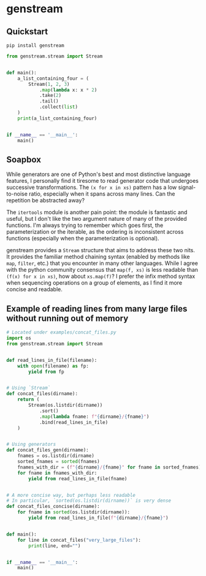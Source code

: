 # genstream

## Quickstart

`pip install genstream`

```python
from genstream.stream import Stream


def main():
    a_list_containing_four = (
        Stream(1, 2, 3)
            .map(lambda x: x * 2)
            .take(2)
            .tail()
            .collect(list)
    )
    print(a_list_containing_four)


if __name__ == '__main__':
    main()
```


## Soapbox
While generators are one of Python's best and most distinctive language features, I personally find it tiresome to read 
generator code that undergoes successive transformations. The `(x for x in xs)` pattern has a low signal-to-noise ratio, 
especially when it spans across many lines. Can the repetition be abstracted away?

The `itertools` module is another pain point: the module is fantastic and useful, but I don't like the two argument nature of
many of the provided functions. I'm always trying to remember which goes first, the parameterization or the iterable,
as the ordering is inconsistent across functions (especially when the parameterization is optional).

genstream provides a `Stream` structure that aims to address these two nits. It provides the familiar method chaining syntax
(enabled by methods like `map`, `filter`, etc.) that you encounter in many other languages. While I agree with
the python community consensus that `map(f, xs)` is less readable than `(f(x) for x in xs)`, how about `xs.map(f)`? I
prefer the infix method syntax when sequencing operations on a group of elements, as I find it more concise and readable.

## Example of reading lines from many large files without running out of memory

```python
# Located under examples/concat_files.py
import os
from genstream.stream import Stream


def read_lines_in_file(filename):
    with open(filename) as fp:
        yield from fp


# Using `Stream`
def concat_files(dirname):
    return (
        Stream(os.listdir(dirname))
            .sort()
            .map(lambda fname: f"{dirname}/{fname}")
            .bind(read_lines_in_file)
    )


# Using generators
def concat_files_gen(dirname):
    fnames = os.listdir(dirname)
    sorted_fnames = sorted(fnames)
    fnames_with_dir = (f"{dirname}/{fname}" for fname in sorted_fnames)
    for fname in fnames_with_dir:
        yield from read_lines_in_file(fname)


# A more concise way, but perhaps less readable
# In particular, `sorted(os.listdir(dirname))` is very dense
def concat_files_concise(dirname):
    for fname in sorted(os.listdir(dirname)):
        yield from read_lines_in_file(f"{dirname}/{fname}")


def main():
    for line in concat_files("very_large_files"):
        print(line, end="")


if __name__ == '__main__':
    main()
```
